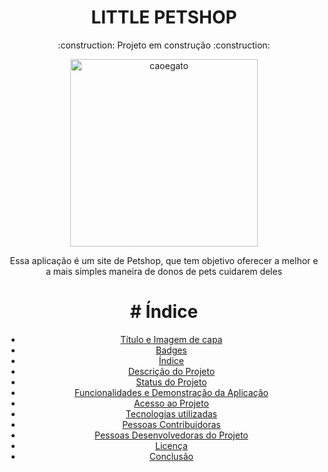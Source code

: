 <h1 align="center"> LITTLE PETSHOP </h1>
<p align="center">:construction: Projeto em construção :construction:</hp>



<div align="center">
    <img width= 300px title="caoegato" src="https://github.com/Victor-Matoso/littlepetshop/assets/126249122/7471f9ea-c9d0-42c2-8f64-20b80f5c1c95"/>
<div>


<p> Essa aplicação é um site de Petshop, que tem objetivo oferecer a melhor e a mais simples maneira de donos de pets cuidarem deles </p>


<h1># Índice </h1>

* [Título e Imagem de capa](#Título-e-Imagem-de-capa)
* [Badges](#badges)
* [Índice](#índice)
* [Descrição do Projeto](#descrição-do-projeto)
* [Status do Projeto](#status-do-Projeto)
* [Funcionalidades e Demonstração da Aplicação](#funcionalidades-e-demonstração-da-aplicação)
* [Acesso ao Projeto](#acesso-ao-projeto)
* [Tecnologias utilizadas](#tecnologias-utilizadas)
* [Pessoas Contribuidoras](#pessoas-contribuidoras)
* [Pessoas Desenvolvedoras do Projeto](#pessoas-desenvolvedoras)
* [Licença](#licença)
* [Conclusão](#conclusão)
